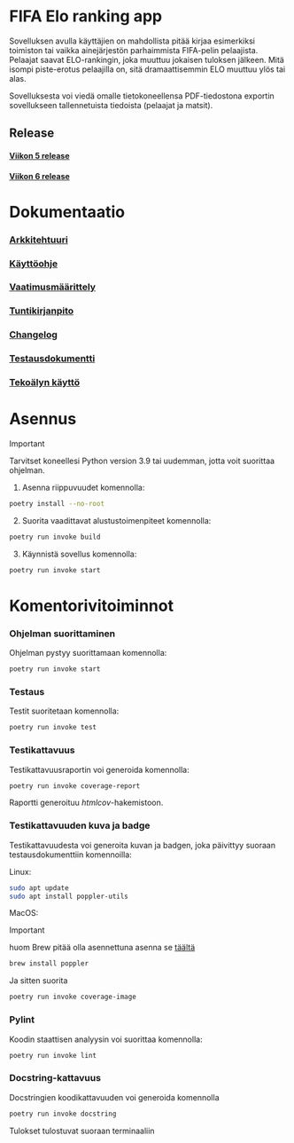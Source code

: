 # FIFA Elo ranking app

Sovelluksen avulla käyttäjien on mahdollista pitää kirjaa esimerkiksi toimiston tai vaikka ainejärjestön parhaimmista FIFA-pelin pelaajista. Pelaajat saavat ELO-rankingin, joka muuttuu jokaisen tuloksen jälkeen. Mitä isompi piste-erotus pelaajilla on, sitä dramaattisemmin ELO muuttuu ylös tai alas.

Sovelluksesta voi viedä omalle tietokoneellensa PDF-tiedostona exportin sovellukseen tallennetuista tiedoista (pelaajat ja matsit).

## Release

#### [Viikon 5 release](https://github.com/lamtonylam/ohjelmistotekniikka/releases/tag/viikko5)

#### [Viikon 6 release](https://github.com/lamtonylam/ohjelmistotekniikka/releases/tag/viikko6)

# Dokumentaatio

### [Arkkitehtuuri](https://github.com/lamtonylam/ohjelmistotekniikka/blob/main/dokumentaatio/arkkitehtuuri.md)

### [Käyttöohje](https://github.com/lamtonylam/ohjelmistotekniikka/blob/main/dokumentaatio/kayttoohje.md)

### [Vaatimusmäärittely](https://github.com/lamtonylam/ohjelmistotekniikka/blob/main/dokumentaatio/vaatimusmaarittely.md)

### [Tuntikirjanpito](https://github.com/lamtonylam/ohjelmistotekniikka/blob/main/dokumentaatio/tuntikirjanpito.md)

### [Changelog](https://github.com/lamtonylam/ohjelmistotekniikka/blob/main/dokumentaatio/changelog.md)

### [Testausdokumentti](https://github.com/lamtonylam/ohjelmistotekniikka/blob/main/dokumentaatio/testaus.md)

### [Tekoälyn käyttö](https://github.com/lamtonylam/ohjelmistotekniikka/blob/main/dokumentaatio/tekoaly.md)

# Asennus

> [!IMPORTANT]  
> Tarvitset koneellesi Python version 3.9 tai uudemman, jotta voit suorittaa ohjelman.

1. Asenna riippuvuudet komennolla:

```bash
poetry install --no-root
```

2. Suorita vaadittavat alustustoimenpiteet komennolla:

```bash
poetry run invoke build
```

3. Käynnistä sovellus komennolla:

```bash
poetry run invoke start
```

# Komentorivitoiminnot

### Ohjelman suorittaminen

Ohjelman pystyy suorittamaan komennolla:

```bash
poetry run invoke start
```

### Testaus

Testit suoritetaan komennolla:

```bash
poetry run invoke test
```

### Testikattavuus

Testikattavuusraportin voi generoida komennolla:

```bash
poetry run invoke coverage-report
```

Raportti generoituu _htmlcov_-hakemistoon.

### Testikattavuuden kuva ja badge

Testikattavuudesta voi generoita kuvan ja badgen, joka päivittyy suoraan testausdokumenttiin komennoilla:

Linux:

```bash
sudo apt update
sudo apt install poppler-utils
```

MacOS:

> [!IMPORTANT]  
> huom Brew pitää olla asennettuna
> asenna se [täältä](https://brew.sh/)

```bash
brew install poppler
```

Ja sitten suorita

```bash
poetry run invoke coverage-image
```

### Pylint

Koodin staattisen analyysin voi suorittaa komennolla:

```bash
poetry run invoke lint
```

### Docstring-kattavuus

Docstringien koodikattavuuden voi generoida komennolla

```bash
poetry run invoke docstring
```

Tulokset tulostuvat suoraan terminaaliin
